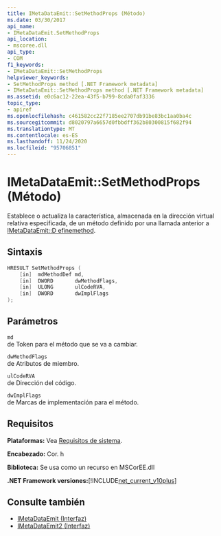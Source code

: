 ```yaml
---
title: IMetaDataEmit::SetMethodProps (Método)
ms.date: 03/30/2017
api_name:
- IMetaDataEmit.SetMethodProps
api_location:
- mscoree.dll
api_type:
- COM
f1_keywords:
- IMetaDataEmit::SetMethodProps
helpviewer_keywords:
- SetMethodProps method [.NET Framework metadata]
- IMetaDataEmit::SetMethodProps method [.NET Framework metadata]
ms.assetid: e0c6ac12-22ea-43f5-b799-8cda0faf3336
topic_type:
- apiref
ms.openlocfilehash: c461582cc22f7185ee2707db91be83bc1aa0ba4c
ms.sourcegitcommit: d8020797a6657d0fbbdff362b80300815f682f94
ms.translationtype: MT
ms.contentlocale: es-ES
ms.lasthandoff: 11/24/2020
ms.locfileid: "95706851"
---
```

# <a name="imetadataemitsetmethodprops-method"></a>IMetaDataEmit::SetMethodProps (Método)

Establece o actualiza la característica, almacenada en la dirección virtual relativa especificada, de un método definido por una llamada anterior a [IMetaDataEmit::D efinemethod](imetadataemit-definemethod-method.md).  
  
## <a name="syntax"></a>Sintaxis  
  
```cpp  
HRESULT SetMethodProps (
    [in]  mdMethodDef md,
    [in]  DWORD       dwMethodFlags,  
    [in]  ULONG       ulCodeRVA,
    [in]  DWORD       dwImplFlags
);  
```  
  
## <a name="parameters"></a>Parámetros  

 `md`  
 de Token para el método que se va a cambiar.  
  
 `dwMethodFlags`  
 de Atributos de miembro.  
  
 `ulCodeRVA`  
 de Dirección del código.  
  
 `dwImplFlags`  
 de Marcas de implementación para el método.  
  
## <a name="requirements"></a>Requisitos  

 **Plataformas:** Vea [Requisitos de sistema](../../get-started/system-requirements.md).  
  
 **Encabezado:** Cor. h  
  
 **Biblioteca:** Se usa como un recurso en MSCorEE.dll  
  
 **.NET Framework versiones:**[!INCLUDE[net_current_v10plus](../../../../includes/net-current-v10plus-md.md)]  
  
## <a name="see-also"></a>Consulte también

- [IMetaDataEmit (Interfaz)](imetadataemit-interface.md)
- [IMetaDataEmit2 (Interfaz)](imetadataemit2-interface.md)
